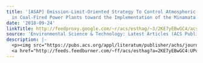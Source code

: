 ```yaml
---
title: '[ASAP] Emission-Limit-Oriented Strategy To Control Atmospheric Mercury Emissions
  in Coal-Fired Power Plants toward the Implementation of the Minamata Convention'
date: '2018-09-24'
linkTitle: http://feedproxy.google.com/~r/acs/esthag/~3/2KE7yEBwGC4/acs.est.8b02250
source: 'Environmental Science & Technology: Latest Articles (ACS Publications)'
description: |-
  <p><img src="https://pubs.acs.org/appl/literatum/publisher/achs/journals/content/esthag/0/esthag.ahead-of-print/acs.est.8b02250/20180924/images/medium/es-2018-02250d_0005.gif" alt="TOC Graphic"/></p><div><cite>Environmental Science & Technology</cite></div><div>DOI: 10.1021/acs.est.8b02250</div><div class="feedflare">
  <a href="http://feeds.feedburner.com/~ff/acs/esthag?a=2KE7yEBwGC4:UPuEteEPhg8:yIl2AUoC8zA"><img src="http://feeds.feedburner.com/~ff/acs/esthag?d=yIl2AUoC8zA" border="0"></img></a>
---
```

